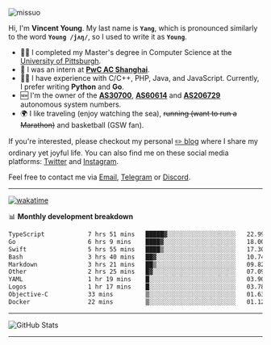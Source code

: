 <p align="left"> <img src="https://komarev.com/ghpvc/?username=missuo&label=Profile%20views&color=0e75b6&style=flat" alt="missuo" /> </p>

Hi, I'm **Vincent Young**. My last name is **`Yang`**, which is pronounced similarly to the word **`Young /jʌŋ/`**, so I used to write it as **`Young`**.

- 👨‍🎓 I completed my Master's degree in Computer Science at the [University of Pittsburgh](https://www.pitt.edu).
- 💼 I was an intern at **[PwC AC Shanghai](https://www.linkedin.com/company/pwc-ac-shanghai/)**.
- 👨‍💻 I have experience with C/C++, PHP, Java, and JavaScript. Currently, I prefer writing **Python** and **Go**.
- 🆕 I'm the owner of the **[AS30700](https://bgp.tools/as/30700)**, **[AS60614](https://bgp.tools/as/60614)** and **[AS206729](https://bgp.tools/as/206729)** autonomous system numbers.
- 🌍 I like traveling (enjoy watching the sea), ~~running (want to run a Marathon)~~ and basketball (GSW fan).

If you're interested, please checkout my personal [✏️ blog](https://missuo.me/) where I share my ordinary yet joyful life. You can also find me on these social media platforms: [Twitter](https://twitter.com/m1ssuo) and [Instagram](https://www.instagram.com/missuo.me).

Feel free to contact me via <a href="mailto:me@owo.nz">Email</a>, [Telegram](https://t.me/missuo) or [Discord](https://discordapp.com/users/missuo#7448).

-------

[![wakatime](https://wakatime.com/badge/user/c13cd961-40ca-417a-afb6-1f9ea8ac295c.svg)](https://wakatime.com/@missuo)

📊 **Monthly development breakdown**
<!--START_SECTION:waka-->

```txt
TypeScript            7 hrs 51 mins   █████▓░░░░░░░░░░░░░░░░░░░   22.99 %
Go                    6 hrs 9 mins    ████▓░░░░░░░░░░░░░░░░░░░░   18.00 %
Swift                 5 hrs 55 mins   ████▒░░░░░░░░░░░░░░░░░░░░   17.30 %
Bash                  3 hrs 40 mins   ██▓░░░░░░░░░░░░░░░░░░░░░░   10.74 %
Markdown              3 hrs 21 mins   ██▒░░░░░░░░░░░░░░░░░░░░░░   09.82 %
Other                 2 hrs 25 mins   █▓░░░░░░░░░░░░░░░░░░░░░░░   07.09 %
YAML                  1 hr 19 mins    █░░░░░░░░░░░░░░░░░░░░░░░░   03.90 %
Logos                 1 hr 17 mins    █░░░░░░░░░░░░░░░░░░░░░░░░   03.78 %
Objective-C           33 mins         ▒░░░░░░░░░░░░░░░░░░░░░░░░   01.63 %
Docker                22 mins         ▒░░░░░░░░░░░░░░░░░░░░░░░░   01.12 %
```

<!--END_SECTION:waka-->

-------

![GitHub Stats](https://github-readme-stats-opal-alpha-76.vercel.app/api?username=missuo&show_icons=true&theme=transparent)

-------

